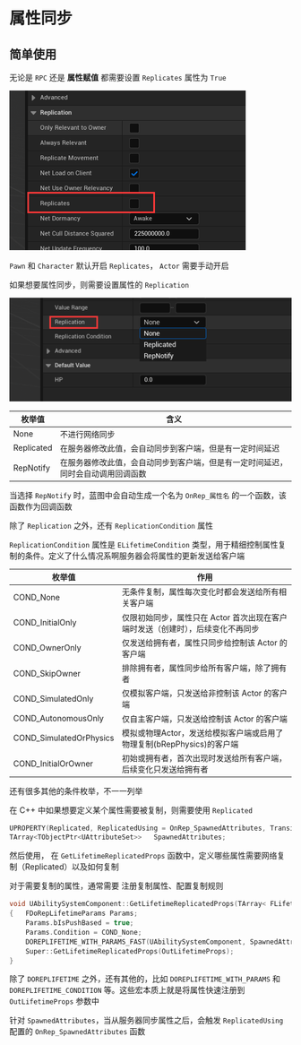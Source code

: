 # 属性同步

## 简单使用

无论是 `RPC` 还是 **属性赋值** 都需要设置 `Replicates` 属性为 `True`

![](Image/003.png)

`Pawn` 和 `Character` 默认开启 `Replicates`， `Actor` 需要手动开启

如果想要属性同步，则需要设置属性的 `Replication` 

![](Image/004.png)

| 枚举值 | 含义 |
| --- | --- |
| None | 不进行网络同步 |
| Replicated | 在服务器修改此值，会自动同步到客户端，但是有一定时间延迟 | 
| RepNotify | 在服务器修改此值，会自动同步到客户端，但是有一定时间延迟，同时会自动调用回调函数 |

当选择 `RepNotify` 时，蓝图中会自动生成一个名为 `OnRep_属性名` 的一个函数，该函数作为回调函数 

除了 `Replication` 之外，还有 `ReplicationCondition` 属性

`ReplicationCondition` 属性是 `ELifetimeCondition` 类型，用于精细控制属性复制的条件。定义了什么情况系啊服务器会将属性的更新发送给客户端

| 枚举值 | 作用 |
| --- | --- | 
| COND_None | 无条件复制，属性每次变化时都会发送给所有相关客户端 |
| COND_InitialOnly | 仅限初始同步，属性只在 Actor 首次出现在客户端时发送（创建时），后续变化不再同步 |
| COND_OwnerOnly | 仅发送给拥有者，属性只同步给控制该 Actor 的客户端 |
| COND_SkipOwner | 排除拥有者，属性同步给所有客户端，除了拥有者 |
| COND_SimulatedOnly | 仅模拟客户端，只发送给非控制该 Actor 的客户端 |
| COND_AutonomousOnly | 仅自主客户端，只发送给控制该 Actor 的客户端 |
| COND_SimulatedOrPhysics | 模拟或物理Actor，发送给模拟客户端或启用了物理复制(bRepPhysics)的客户端 |
| COND_InitialOrOwner | 初始或拥有者，首次出现时发送给所有客户端，后续变化只发送给拥有者 |

还有很多其他的条件枚举，不一一列举

在 C++ 中如果想要定义某个属性需要被复制，则需要使用 `Replicated`

```cpp
UPROPERTY(Replicated, ReplicatedUsing = OnRep_SpawnedAttributes, Transient)
TArray<TObjectPtr<UAttributeSet>>	SpawnedAttributes;
```

然后使用， 在 `GetLifetimeReplicatedProps` 函数中，定义哪些属性需要网络复制（Replicated）以及如何复制

对于需要复制的属性，通常需要 注册复制属性、配置复制规则

```cpp
void UAbilitySystemComponent::GetLifetimeReplicatedProps(TArray< FLifetimeProperty > & OutLifetimeProps) const
{	FDoRepLifetimeParams Params;
	Params.bIsPushBased = true;
	Params.Condition = COND_None;
	DOREPLIFETIME_WITH_PARAMS_FAST(UAbilitySystemComponent, SpawnedAttributes, Params);
	Super::GetLifetimeReplicatedProps(OutLifetimeProps);
}
```

除了 `DOREPLIFETIME` 之外，还有其他的，比如 `DOREPLIFETIME_WITH_PARAMS` 和 `DOREPLIFETIME_CONDITION` 等。这些宏本质上就是将属性快速注册到 `OutLifetimeProps` 参数中

针对 `SpawnedAttributes`，当从服务器同步属性之后，会触发 `ReplicatedUsing` 配置的 `OnRep_SpawnedAttributes` 函数


